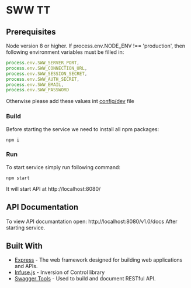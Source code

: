 # SWW TT

## Prerequisites

Node version 8 or higher.
If process.env.NODE_ENV !== 'production', then following environment variables must be filled in:
```js
process.env.SWW_SERVER_PORT,
process.env.SWW_CONNECTION_URL,
process.env.SWW_SESSION_SECRET,
process.env.SWW_AUTH_SECRET,
process.env.SWW_EMAIL,
process.env.SWW_PASSWORD
```
Otherwise please add these values int [config/dev](https://github.com/oshykun/sww-tt/blob/master/config/dev.js) file 

### Build

Before starting the service we need to install all npm packages:
```
npm i
```

### Run

To start service simply run following command:
```
npm start
```
It will start API at http://localhost:8080/

## API Documentation
To view API documantation open:
http://localhost:8080/v1.0/docs
After starting service.

## Built With

* [Express](https://expressjs.com/) - The web framework designed for building web applications and APIs.
* [Infuse.js](https://github.com/soundstep/infuse.js/blob/master/README.md) - Inversion of Control library
* [Swagger Tools](https://swagger.io/tools/) - Used to build and document RESTful API. 